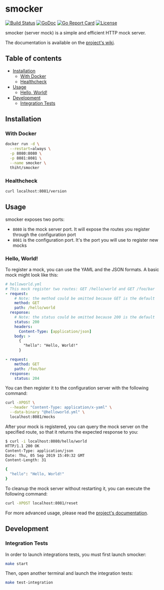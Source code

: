 # smocker

[![Build Status](https://travis-ci.org/Thiht/smocker.svg?branch=master)](https://travis-ci.org/Thiht/smocker)
[![GoDoc](https://godoc.org/github.com/Thiht/smocker?status.svg)](https://godoc.org/github.com/Thiht/smocker)
[![Go Report Card](https://goreportcard.com/badge/github.com/Thiht/smocker)](https://goreportcard.com/report/github.com/Thiht/smocker)
[![License](https://img.shields.io/github/license/Thiht/smocker)](./LICENSE)

smocker (server mock) is a simple and efficient HTTP mock server.

The documentation is available on the [project's wiki](https://github.com/Thiht/smocker/wiki).

## Table of contents

- [Installation](#installation)
  - [With Docker](#with-docker)
  - [Healthcheck](#healthcheck)
- [Usage](#usage)
  - [Hello, World!](#hello-world)
- [Development](#development)
  - [Integration Tests](#integration-tests)

## Installation

### With Docker

```sh
docker run -d \
  --restart=always \
  -p 8080:8080 \
  -p 8081:8081 \
  --name smocker \
  thiht/smocker
```

### Healthcheck

```sh
curl localhost:8081/version
```

## Usage

smocker exposes two ports:

- `8080` is the mock server port. It will expose the routes you register through the configuration port
- `8081` is the configuration port. It's the port you will use to register new mocks

### Hello, World!

To register a mock, you can use the YAML and the JSON formats. A basic mock might look like this:

```yaml
# helloworld.yml
# This mock register two routes: GET /hello/world and GET /foo/bar
- request:
    # Note: the method could be omitted because GET is the default
    method: GET
    path: /hello/world
  response:
    # Note: the status could be omitted because 200 is the default
    status: 200
    headers:
      Content-Type: [application/json]
    body: >
      {
        "hello": "Hello, World!"
      }

- request:
    method: GET
    path: /foo/bar
  response:
    status: 204
```

You can then register it to the configuration server with the following command:

```sh
curl -XPOST \
  --header "Content-Type: application/x-yaml" \
  --data-binary "@helloworld.yml" \
  localhost:8081/mocks
```

After your mock is registered, you can query the mock server on the specified route, so that it returns the expected response to you:

```sh
$ curl -i localhost:8080/hello/world
HTTP/1.1 200 OK
Content-Type: application/json
Date: Thu, 05 Sep 2019 15:49:32 GMT
Content-Length: 31

{
  "hello": "Hello, World!"
}
```

To cleanup the mock server without restarting it, you can execute the following command:

```sh
curl -XPOST localhost:8081/reset
```

For more advanced usage, please read the [project's documentation](https://github.com/Thiht/smocker/wiki).

## Development

### Integration Tests

In order to launch integrations tests, you must first launch smocker:

```sh
make start
```

Then, open another terminal and launch the integration tests:

```sh
make test-integration
```
